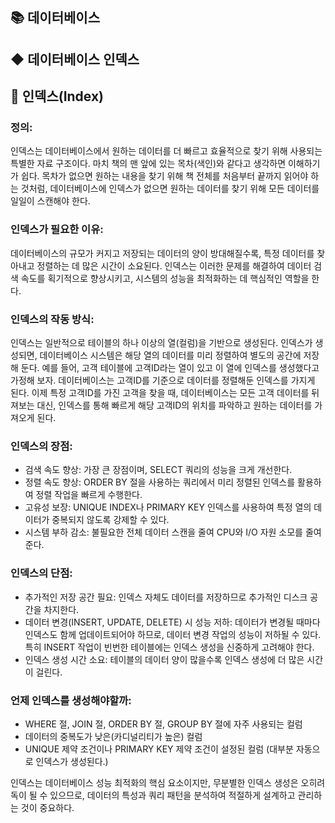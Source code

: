 ## 📚 데이터베이스
##  ◆ 데이터베이스 인덱스
## 📌 인덱스(Index)
### 정의:
인덱스는 데이터베이스에서 원하는 데이터를 더 빠르고 효율적으로 찾기 위해 사용되는 특별한 자료 구조이다. 
마치 책의 맨 앞에 있는 목차(색인)와 같다고 생각하면 이해하기가 쉽다. 목차가 없으면 원하는 내용을 찾기 
위해 책 전체를 처음부터 끝까지 읽어야 하는 것처럼, 데이터베이스에 인덱스가 없으면 원하는 데이터를 찾기 
위해 모든 데이터를 일일이 스캔해야 한다.

### 인덱스가 필요한 이유:
데이터베이스의 규모가 커지고 저장되는 데이터의 양이 방대해질수록, 특정 데이터를 찾아내고 정렬하는 데 많은
시간이 소요된다. 인덱스는 이러한 문제를 해결하여 데이터 검색 속도를 획기적으로 향상시키고, 시스템의 성능을
최적화하는 데 핵심적인 역할을 한다.

### 인덱스의 작동 방식:
인덱스는 일반적으로 테이블의 하나 이상의 열(컬럼)을 기반으로 생성된다. 인덱스가 생성되면, 데이터베이스 
시스템은 해당 열의 데이터를 미리 정렬하여 별도의 공간에 저장해 둔다.
예를 들어, 고객 테이블에 고객ID라는 열이 있고 이 열에 인덱스를 생성했다고 가정해 보자. 데이터베이스는
고객ID를 기준으로 데이터를 정렬해둔 인덱스를 가지게 된다. 이제 특정 고객ID를 가진 고객을 찾을 때, 
데이터베이스는 모든 고객 데이터를 뒤져보는 대신, 인덱스를 통해 빠르게 해당 고객ID의 위치를 파악하고 원하는
데이터를 가져오게 된다.

### 인덱스의 장점:
- 검색 속도 향상: 가장 큰 장점이며, SELECT 쿼리의 성능을 크게 개선한다.
- 정렬 속도 향상: ORDER BY 절을 사용하는 쿼리에서 미리 정렬된 인덱스를 활용하여 정렬 작업을 빠르게 수행한다.
- 고유성 보장: UNIQUE INDEX나 PRIMARY KEY 인덱스를 사용하여 특정 열의 데이터가 중복되지 않도록 강제할 수 있다.
- 시스템 부하 감소: 불필요한 전체 데이터 스캔을 줄여 CPU와 I/O 자원 소모를 줄여준다.

### 인덱스의 단점:
- 추가적인 저장 공간 필요: 인덱스 자체도 데이터를 저장하므로 추가적인 디스크 공간을 차지한다.
- 데이터 변경(INSERT, UPDATE, DELETE) 시 성능 저하: 데이터가 변경될 때마다 인덱스도 함께 업데이트되어야 하므로, 
데이터 변경 작업의 성능이 저하될 수 있다. 특히 INSERT 작업이 빈번한 테이블에는 인덱스 생성을 신중하게 고려해야 한다.
- 인덱스 생성 시간 소요: 테이블의 데이터 양이 많을수록 인덱스 생성에 더 많은 시간이 걸린다.

### 언제 인덱스를 생성해야할까:
- WHERE 절, JOIN 절, ORDER BY 절, GROUP BY 절에 자주 사용되는 컬럼
- 데이터의 중복도가 낮은(카디널리티가 높은) 컬럼
- UNIQUE 제약 조건이나 PRIMARY KEY 제약 조건이 설정된 컬럼 (대부분 자동으로 인덱스가 생성된다.)

인덱스는 데이터베이스 성능 최적화의 핵심 요소이지만, 무분별한 인덱스 생성은 오히려 독이 될 수 있으므로, 데이터의 특성과 
쿼리 패턴을 분석하여 적절하게 설계하고 관리하는 것이 중요하다.